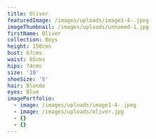 ```yaml
---
title: Oliver
featuredImage: /images/uploads/image1-4-.jpeg
imageThumbnail: /images/uploads/unnamed-1.jpg
firstName: Oliver
collection: Boys
height: 150cms
bust: 67cms
waist: 65cms
hips: 74cms
size: '10'
shoeSize: '5'
hair: Blonde
eyes: Blue
imagePortfolio:
  - image: /images/uploads/image1-4-.jpeg
  - image: /images/uploads/oliver.jpg
  - {}
  - {}
---
```


